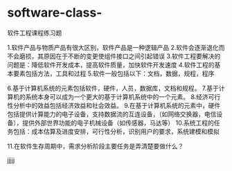 # software-class-
软件工程课程练习题

1.软件产品与物质产品有很大区别，软件产品是一种逻辑产品
2.软件会逐渐退化而不会磨损，其原因在于不断的变更使组件接口之间引起错误
3.软件工程要解决的问题是：降低软件开发成本，提高软件质量，加快软件开发速度
4.软件工程的基本要素包括方法，工具和过程
5.软件一般包括以下：文档，数据，规程，程序

6.基于计算机系统的元素包括软件，硬件，人员，数据库，文档和规程。
7.基于计算机的系统本身可以成为一个更大的基于计算机系统中的一个元素。
8.经济可行性分析中的效益包括经济效益和社会效益。
9.在基于计算机系统的元素中，硬件包括提供计算能力的电子设备，支持数据流的互连设备，（如网络交换器，电信设备），提供外部世界功能的电子机械设备（如传感器，马达等）
10.系统工程的任务包括：成本估算及进度安排，可行性分析，识别用户的要求，系统建模和模拟


11.在软件生存周期中，需求分析阶段主要任务是弄清楚要做什么？

jjjjj